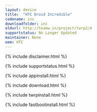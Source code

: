 ```yaml
---
layout: device
title:  "HTC Droid Incredible"
codename: inc
downloadfolder: inc
oldurl: http://teamw.in/project/twrp2/4
supportstatus: No Longer Updated
maintainer: None
oem: HTC
---
```


{% include disclaimer.html %}

{% include supportstatus.html %}

{% include appinstall.html %}

{% include download.html %}

{% include twrpinstall.html %}

{% include fastbootinstall.html %}
